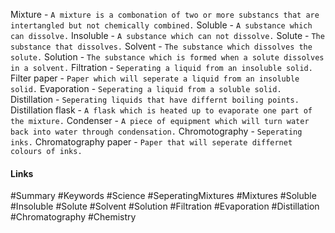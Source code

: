 Mixture - `A mixture is a combonation of two or more substancs that are intertangled but not chemically combined.`
Soluble - `A substance which can dissolve.`
Insoluble - `A substance which can not dissolve.`
Solute - `The substance that dissolves.`
Solvent - `The substance which dissolves the solute.`
Solution - `The substance which is formed when a solute dissolves in a solvent.`
Filtration - `Seperating a liquid from an insoluble solid.`
Filter paper - `Paper which will seperate a liquid from an insoluble solid.`
Evaporation - `Seperating a liquid from a soluble solid.`
Distillation - `Seperating liquids that have differnt boiling points.`
Distillation flask - `A flask which is heated up to evaporate one part of the mixture.`
Condenser - `A piece of equipment which will turn water back into water through condensation.`
Chromotography - `Seperating inks.`
Chromatography paper - `Paper that will seperate differnet colours of inks.`

#### Links
#Summary #Keywords #Science #SeperatingMixtures #Mixtures #Soluble #Insoluble #Solute #Solvent #Solution #Filtration #Evaporation #Distillation #Chromatography #Chemistry 